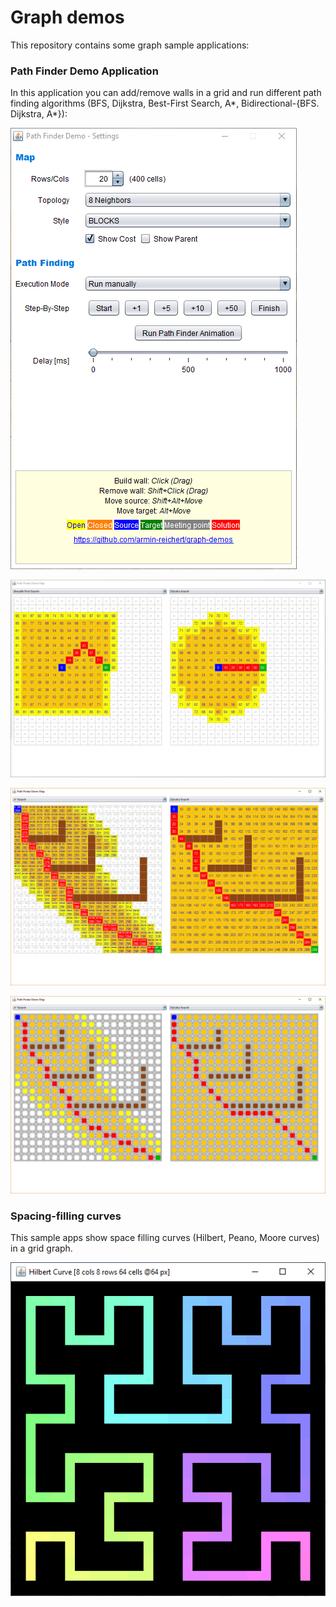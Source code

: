 # Graph demos

This repository contains some graph sample applications:

### Path Finder Demo Application

In this application you can add/remove walls in a grid and run different path finding algorithms (BFS, Dijkstra, Best-First Search, A*, Bidirectional-{BFS. Dijkstra, A*}):

![Path finding demo application](https://github.com/armin-reichert/graph-demos/blob/master/graph-demos-pathfinder/doc/settings-window.png)

![Path finding demo application](https://github.com/armin-reichert/graph-demos/blob/master/graph-demos-pathfinder/doc/bfs-dijkstra.png)

![Path finding demo application](https://github.com/armin-reichert/graph-demos/blob/master/graph-demos-pathfinder/doc/astar-dijkstra.png)

![Path finding demo application](https://github.com/armin-reichert/graph-demos/blob/master/graph-demos-pathfinder/doc/pearls.png)

### Spacing-filling curves

This sample apps show space filling curves (Hilbert, Peano, Moore curves) in a grid graph.

![Hilbert curve](https://github.com/armin-reichert/graph-demos/blob/master/space-filling-curves/doc/hilbert.png)

